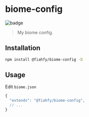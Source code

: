 # biome-config

![badge](https://github.com/fiahfy/biome-config/workflows/Node.js%20Package/badge.svg)

> My biome config.

## Installation

```bash
npm install @fiahfy/biome-config -D
```

## Usage

Edit `biome.json`

```js
{
  "extends": "@fiahfy/biome-config",
  // ...
}
```
